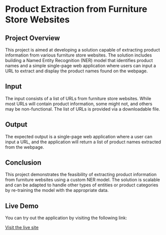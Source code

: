 # Product Extraction from Furniture Store Websites
## Project Overview
This project is aimed at developing a solution capable of extracting product information from various furniture store websites. The solution includes building a Named Entity Recognition (NER) model that identifies product names and a simple single-page web application where users can input a URL to extract and display the product names found on the webpage.

## Input
The input consists of a list of URLs from furniture store websites. While most URLs will contain product information, some might not, and others may be non-functional. The list of URLs is provided via a downloadable file.

## Output
The expected output is a single-page web application where a user can input a URL, and the application will return a list of product names extracted from the webpage.

## Conclusion
This project demonstrates the feasibility of extracting product information from furniture websites using a custom NER model. The solution is scalable and can be adapted to handle other types of entities or product categories by re-training the model with the appropriate data.

## Live Demo

You can try out the application by visiting the following link:

[Visit the live site](https://furniture-parcer-544dad26449b.herokuapp.com/)
